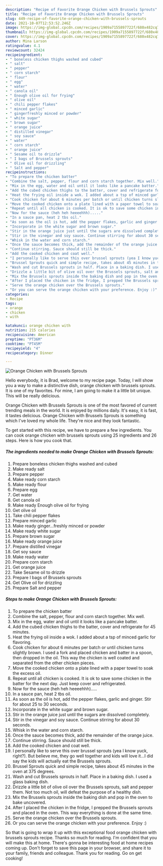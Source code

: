 ```yaml
---
description: "Recipe of Favorite Orange Chicken with Brussels Sprouts"
title: "Recipe of Favorite Orange Chicken with Brussels Sprouts"
slug: 449-recipe-of-favorite-orange-chicken-with-brussels-sprouts
date: 2021-10-07T12:53:52.246Z
image: https://img-global.cpcdn.com/recipes/1909a7155897722f/680x482cq70/orange-chicken-with-brussels-sprouts-recipe-main-photo.jpg
thumbnail: https://img-global.cpcdn.com/recipes/1909a7155897722f/680x482cq70/orange-chicken-with-brussels-sprouts-recipe-main-photo.jpg
cover: https://img-global.cpcdn.com/recipes/1909a7155897722f/680x482cq70/orange-chicken-with-brussels-sprouts-recipe-main-photo.jpg
author: Mina Larson
ratingvalue: 4.1
reviewcount: 32424
recipeingredient:
- " boneless chicken thighs washed and cubed"
- " salt"
- " pepper"
- " corn starch"
- " flour"
- " egg"
- " water"
- " canola oil"
- " Enough olive oil for frying"
- " olive oil"
- " chili pepper flakes"
- " minced garlic"
- " gingerfreshly minced or powder"
- " white sugar"
- " brown sugar"
- " orange juice"
- " distilled vinegar"
- " soy sauce"
- " water"
- " corn starch"
- " orange juice"
- " Sesame oil to drizzle"
- " I bags of Brussels sprouts"
- " Olive oil for drizzling"
- " Salt and pepper"
recipeinstructions:
- "To prepare the chicken batter"
- "Combine the salt, pepper, flour and corn starch together. Mix well."
- "Mix in the egg, water and oil until it looks like a pancake batter."
- "Add the cubed chicken thighs to the batter, cover and refrigerate for 45 minutes."
- "Heat the frying oil inside a wok. I added about a tsp of minced garlic for flavoring."
- "Cook chicken for about 6 minutes per batch or until chicken turns slightly brown. I used a fork and placed chicken and batter in a spoon, then dropped in the oil. This way the chicken is well coated and separated from the other chicken pieces."
- "Move the cooked chicken onto a plate lined with a paper towel to soak the excess oil."
- "Repeat until all chicken is cooked. It is ok to save some chicken in the batter for the next day. Just keep cover and refrigerated."
- "Now for the sauce (heh heh heeeehhh)....."
- "In a sauce pan, heat 2 tbs oil."
- "As soon as the oil is hot, add the pepper flakes, garlic and ginger. Stir for about 25 to 30 seconds."
- "Incorporate in the white sugar and brown sugar."
- "Stir in the orange juice just until the sugars are dissolved completely."
- "Stir in the vinegar and soy sauce. Continue stirring for about 30 seconds."
- "Whisk in the water and corn starch."
- "Once the sauce becomes thick, add the remainder of the orange juice."
- "Continue stirring. Sauce should still be thick."
- "Add the cooked chicken and coat well."
- "I personally like to serve this over brussel sprouts (yea I know yuck, right?). But believe me, they go well together and kids will love it...I did say the kids will actually eat the Brussels sprouts."
- "Brussel Sprouts quick and simple recipe, takes about 45 minutes in the oven at 375 degrees."
- "Wash and cut Brussels sprouts in half. Place in a baking dish. I used a glass baking dish."
- "Drizzle a little bit of olive oil over the Brussels sprouts, salt and pepper them. Not too much oil, will defeat the purpose of a healthy dish."
- "Mix the Brussels sprouts inside the baking dish and pop in the oven to bake uncovered."
- "After I placed the chicken in the fridge, I prepped the Brussels sprouts and placed in the oven. This way everything is done at the same time."
- "Serve the orange chicken over the Brussels sprouts."
- "Or you can serve the orange chicken with your preference. Enjoy :)"
categories:
- Recipe
tags:
- orange
- chicken
- with

katakunci: orange chicken with 
nutrition: 215 calories
recipecuisine: American
preptime: "PT36M"
cooktime: "PT45M"
recipeyield: "4"
recipecategory: Dinner

---
```



![Orange Chicken with Brussels Sprouts](https://img-global.cpcdn.com/recipes/1909a7155897722f/680x482cq70/orange-chicken-with-brussels-sprouts-recipe-main-photo.jpg)

Hello everybody, it is Brad, welcome to my recipe page. Today, I will show you a way to make a distinctive dish, orange chicken with brussels sprouts. It is one of my favorites. For mine, I am going to make it a little bit unique. This will be really delicious.



Orange Chicken with Brussels Sprouts is one of the most favored of current trending meals in the world. It is enjoyed by millions daily. It's easy, it is fast, it tastes delicious. Orange Chicken with Brussels Sprouts is something which I've loved my whole life. They're nice and they look fantastic.


To get started with this recipe, we have to prepare a few ingredients. You can cook orange chicken with brussels sprouts using 25 ingredients and 26 steps. Here is how you cook that.

<!--inarticleads1-->

##### The ingredients needed to make Orange Chicken with Brussels Sprouts:

1. Prepare  boneless chicken thighs washed and cubed
1. Make ready  salt
1. Prepare  pepper
1. Make ready  corn starch
1. Make ready  flour
1. Prepare  egg
1. Get  water
1. Get  canola oil
1. Make ready  Enough olive oil for frying
1. Get  olive oil
1. Take  chili pepper flakes
1. Prepare  minced garlic
1. Make ready  ginger...freshly minced or powder
1. Make ready  white sugar
1. Prepare  brown sugar
1. Make ready  orange juice
1. Prepare  distilled vinegar
1. Get  soy sauce
1. Make ready  water
1. Prepare  corn starch
1. Get  orange juice
1. Take  Sesame oil to drizzle
1. Prepare  I bags of Brussels sprouts
1. Get  Olive oil for drizzling
1. Prepare  Salt and pepper




<!--inarticleads2-->

##### Steps to make Orange Chicken with Brussels Sprouts:

1. To prepare the chicken batter
1. Combine the salt, pepper, flour and corn starch together. Mix well.
1. Mix in the egg, water and oil until it looks like a pancake batter.
1. Add the cubed chicken thighs to the batter, cover and refrigerate for 45 minutes.
1. Heat the frying oil inside a wok. I added about a tsp of minced garlic for flavoring.
1. Cook chicken for about 6 minutes per batch or until chicken turns slightly brown. I used a fork and placed chicken and batter in a spoon, then dropped in the oil. This way the chicken is well coated and separated from the other chicken pieces.
1. Move the cooked chicken onto a plate lined with a paper towel to soak the excess oil.
1. Repeat until all chicken is cooked. It is ok to save some chicken in the batter for the next day. Just keep cover and refrigerated.
1. Now for the sauce (heh heh heeeehhh).....
1. In a sauce pan, heat 2 tbs oil.
1. As soon as the oil is hot, add the pepper flakes, garlic and ginger. Stir for about 25 to 30 seconds.
1. Incorporate in the white sugar and brown sugar.
1. Stir in the orange juice just until the sugars are dissolved completely.
1. Stir in the vinegar and soy sauce. Continue stirring for about 30 seconds.
1. Whisk in the water and corn starch.
1. Once the sauce becomes thick, add the remainder of the orange juice.
1. Continue stirring. Sauce should still be thick.
1. Add the cooked chicken and coat well.
1. I personally like to serve this over brussel sprouts (yea I know yuck, right?). But believe me, they go well together and kids will love it...I did say the kids will actually eat the Brussels sprouts.
1. Brussel Sprouts quick and simple recipe, takes about 45 minutes in the oven at 375 degrees.
1. Wash and cut Brussels sprouts in half. Place in a baking dish. I used a glass baking dish.
1. Drizzle a little bit of olive oil over the Brussels sprouts, salt and pepper them. Not too much oil, will defeat the purpose of a healthy dish.
1. Mix the Brussels sprouts inside the baking dish and pop in the oven to bake uncovered.
1. After I placed the chicken in the fridge, I prepped the Brussels sprouts and placed in the oven. This way everything is done at the same time.
1. Serve the orange chicken over the Brussels sprouts.
1. Or you can serve the orange chicken with your preference. Enjoy :)




So that is going to wrap it up with this exceptional food orange chicken with brussels sprouts recipe. Thanks so much for reading. I'm confident that you will make this at home. There's gonna be interesting food at home recipes coming up. Don't forget to save this page in your browser, and share it to your family, friends and colleague. Thank you for reading. Go on get cooking!
